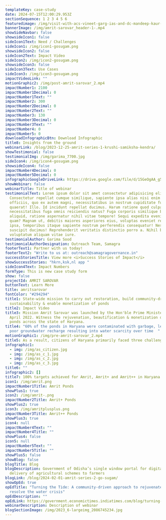 ```yaml
---
templateKey: case-study
date: 2024-07-15T12:00:29.953Z
sectionSequence: 1 2 3 4 5 6
featuredimage: /img/visit-with-acs-vineet-garg-ias-and-dc-mandeep-kaur-ias1.jpg
bannerImage: /img/amrit-sarovar_header-1-.mp4
showSideNavbar: false
showsideIcon1: false
sideIcon1Text: Need / Challenges
sideIcon1: /img/icon1-gosugam.png
showsideIcon2: false
sideIcon2Text: Impact Video
sideIcon2: /img/icon2-gosugam.png
showsideIcon3: false
sideIcon3Text: Use Cases
sideIcon3: /img/icon3-gosugam.png
impactVideoLink: ""
motionGraphic2: /img/post-amrit-sarovar_2.mp4
impactNumber1: 2100
impactNumber1Decimal: 0
impactNumber1Text: ""
impactNumber2: 300
impactNumber2Decimal: 0
impactNumber2Text: ""
impactNumber3: 130
impactNumber3Decimal: 0
impactNumber3Text: ""
impactNumber4: 0
impactNumber5: 0
downloadInfographicBtn: Download Infographic
title8: Insights from the ground
webinarLink: /blog/2023-12-25-amrit-series-1-krushi-samiksha-kendra/
showTestimonial: false
testimonialImg: /img/garima_7700.jpg
sideIcon4: /img/icon4-gosugam.png
showsideIcon4: false
impactNumber4Decimal: 0
impactNumber5Decimal: 0
infographicGoogleDriveLink: https://drive.google.com/file/d/15GeOgAA_g5w7pYmldOD4-yzqnVRCdKoz/view?usp=sharing
showWebinar: false
webinarTitle: Title of webinar
testimonialText: Lorem ipsum dolor sit amet consectetur adipisicing elit.
  Consectetur repellat cumque similique, sapiente ipsa alias nisi enim nesciunt
  officiis, quo ex autem magni, necessitatibus in nostrum cupiditate fugit
  quaerat! Illo. Id incidunt repellat ducimus. Harum ratione quod culpa illo
  necessitatibus fuga omnis reiciendis natus? Fuga corporis similique beatae sed
  aliquid, ratione aspernatur nihil vitae tempore! Sequi expedita eveniet iusto
  quam? Magnam ut, debitis maiores asperiores eius, voluptas eveniet repellendus
  ipsa, temporibus itaque sapiente nostrum perferendis consequatur! Nesciunt,
  suscipit ducimus! Reprehenderit veritatis distinctio porro a. Nihil blanditiis
  voluptatum aliquam vitae iure.
testimonialAuthor: Garima Sood
testimonialAuthorDesignation: Outreach Team, Samagra
footerText1: Partner with us today!
footerText2: "Write to us at: outreach@samagragovernance.in"
successStoriesTitle: View more <i>Success Stories of Impact</i>
showSuccessStories: "hkrn,ksk,nl app "
sideIcon4Text: Impact Numbers
formType: This is new case study form
show: false
projectId: AMRIT SAROVAR
buttonText: Learn More
title: amritsarovar
fontColor: "#294294"
title1: State-wide mission to carry out restoration, build community-driven
  sustainability & enable monetization of ponds
title2: Impact Video
title3: Mission Amrit Sarovar was launched by the Hon'ble Prime Minister in
  April 2022. Witness the rejuvenation, beautification & monetization of these
  ponds across the state of Haryana.
title4: "60% of the ponds in Haryana were contaminated with garbage, leading to
  poor groundwater recharge resulting into water scarcity over time  "
motionGraphic1: /img/pre-amrit-sarovar_2.mp4
title5: As a result, citizens of Haryana primarily faced three challenges
infographic1:
  - img: /img/as_citizen.jpg
  - img: /img/as_c_1.jpg
  - img: /img/as_c_2.jpg
  - img: /img/as_c_3.jpg
title6: ""
infographic2: []
title7: 100% targets achieved for Amrit, Amrit+ and Amrit++ in Haryana
icon1: /img/amrit.png
impactNumber1Title: Amrit Ponds
showPlus1: true
icon2: /img/amrit-.png
impactNumber2Title: Amrit+ Ponds
showPlus2: true
icon3: /img/amritplusplus.png
impactNumber3Title: Amrit++ Ponds
showPlus3: true
icon4: null
impactNumber4Text: ""
impactNumber4Title: ""
showPlus4: false
icon5: null
impactNumber5Text: ""
impactNumber5Title: ""
showPlus5: false
showBlog: false
blogTitle: Blog
blogDescription: Government of Odisha’s single window portal for digital
  delivery of agricultural schemes to farmers
blogLink: /blog/2024-02-01-amrit-series-2-go-sugam/
showOpEd: true
opEdTitle: "Turning the Tide: A community-driven approach to rejuvenate ponds,
  resolve the water crisis"
opEdDescription: ""
opEdLink: https://government.economictimes.indiatimes.com/blog/turning-the-tide-a-community-driven-solution-to-water-crisis-in-haryana/111271481?utm_source=top_story&utm_medium=homepage
webinarDescription: Description of webinar
blogSectionImage: /img/2023_6-largeimg_2086745234.jpg
---
```

